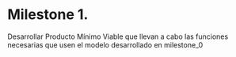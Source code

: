 # Milestone 1.
Desarrollar Producto Mínimo Viable que llevan a cabo las funciones necesarias que usen el modelo desarrollado en milestone_0
